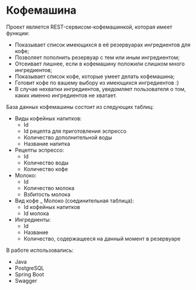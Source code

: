 # Кофемашина
Проект является REST-сервисом-кофемашинкой, которая имеет функции:
- Показывает список имеющихся в её резервуарах ингредиентов для кофе;
- Позволяет пополнить резервуар с тем или иным ингредиентом;
- Отсеивает лишнее, если в кофемашину положили слишком много ингредиентов;
- Показывает список кофе, которые умеет делать кофемашина;
- Готовит кофе по вашему выбору из имеющихся ингредиентов :)
- В случае нехватки ингредиентов, уведомляет пользователя о том, каких именно ингредиентов не хватает.

База данных кофемашины состоит из следующих таблиц:
- Виды кофейных напитков:
  * Id
  * Id рецепта для приготовления эспрессо
  * Количество дополнительной воды
  * Название напитка
- Рецепты эспрессо:
  * Id
  * Количество воды
  * Количество кофе
- Молоко:
  * Id
  * Количество молока
  * Взбитость молока
- Вид кофе _ Молоко (соединительная таблица):
  * Id кофейных напитков
  * Id молока
- Ингредиенты:
  * Id
  * Название
  * Количество, содержащееся на данный момент в резервуаре
  
 В работе использовались:
 - Java
 - PostgreSQL
 - Spring Boot
 - Swagger
